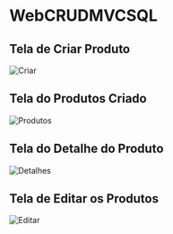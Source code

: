 # WebCRUDMVCSQL

<h2>Tela de Criar Produto</h2>

![Criar](https://user-images.githubusercontent.com/95453666/224369882-b2511ad7-30b7-47dd-b0c7-5f26314ac921.jpg)

<h2>Tela do Produtos Criado</h2>

![Produtos](https://user-images.githubusercontent.com/95453666/224369939-81cc454b-c53f-432a-8638-06c6a6fd503d.jpg)

<h2>Tela do Detalhe do Produto</h2>

![Detalhes](https://user-images.githubusercontent.com/95453666/224370075-1cb21f55-dcc9-4d29-9d5d-524e130f859b.jpg)

<h2>Tela de Editar os Produtos</h2>

![Editar](https://user-images.githubusercontent.com/95453666/224370211-871539fb-ddfb-4a72-99a2-29f8eff1af4c.jpg)
